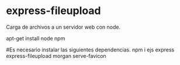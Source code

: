 # express-fileupload
Carga de archivos a un servidor web con node.

apt-get install node npm

#Es necesario instalar las siguientes dependencias.
npm i ejs express express-fileupload morgan serve-favicon
